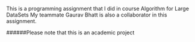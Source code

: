 This is a programming assignment that I did in course Algorithm for Large DataSets My teammate Gaurav Bhatt is also a collaborator in this assignment.

######Please note that this is an academic project
